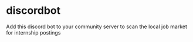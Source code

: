 # discordbot
Add this discord bot to your community server to scan the local job market for internship postings

